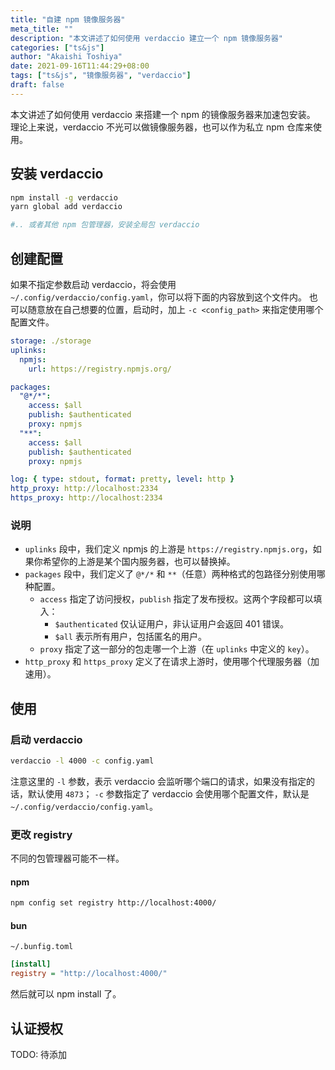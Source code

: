 ```yaml
---
title: "自建 npm 镜像服务器"
meta_title: ""
description: "本文讲述了如何使用 verdaccio 建立一个 npm 镜像服务器"
categories: ["ts&js"]
author: "Akaishi Toshiya"
date: 2021-09-16T11:44:29+08:00
tags: ["ts&js", "镜像服务器", "verdaccio"]
draft: false
---
```


本文讲述了如何使用 verdaccio 来搭建一个 npm 的镜像服务器来加速包安装。
理论上来说，verdaccio 不光可以做镜像服务器，也可以作为私立 npm 仓库来使用。

## 安装 verdaccio

```bash
npm install -g verdaccio
yarn global add verdaccio

#.. 或者其他 npm 包管理器，安装全局包 verdaccio
```

## 创建配置

如果不指定参数启动 verdaccio，将会使用 `~/.config/verdaccio/config.yaml`，你可以将下面的内容放到这个文件内。
也可以随意放在自己想要的位置，启动时，加上 `-c <config_path>` 来指定使用哪个配置文件。

```yaml
storage: ./storage
uplinks:
  npmjs:
    url: https://registry.npmjs.org/

packages:
  "@*/*":
    access: $all
    publish: $authenticated
    proxy: npmjs
  "**":
    access: $all
    publish: $authenticated
    proxy: npmjs

log: { type: stdout, format: pretty, level: http }
http_proxy: http://localhost:2334
https_proxy: http://localhost:2334

```

### 说明

* `uplinks` 段中，我们定义 npmjs 的上游是 `https://registry.npmjs.org`，如果你希望你的上游是某个国内服务器，也可以替换掉。
* `packages` 段中，我们定义了 `@*/*` 和 `**`（任意）两种格式的包路径分别使用哪种配置。
  * `access` 指定了访问授权，`publish` 指定了发布授权。这两个字段都可以填入：
    * `$authenticated` 仅认证用户，非认证用户会返回 401 错误。
    * `$all` 表示所有用户，包括匿名的用户。
  * `proxy` 指定了这一部分的包走哪一个上游（在 `uplinks` 中定义的 `key`）。
* `http_proxy` 和 `https_proxy` 定义了在请求上游时，使用哪个代理服务器（加速用）。

## 使用

### 启动 verdaccio

```bash
verdaccio -l 4000 -c config.yaml
```

注意这里的 `-l` 参数，表示 verdaccio 会监听哪个端口的请求，如果没有指定的话，默认使用 `4873`；
`-c` 参数指定了 verdaccio 会使用哪个配置文件，默认是 `~/.config/verdaccio/config.yaml`。

### 更改 registry

不同的包管理器可能不一样。

#### npm

```bash
npm config set registry http://localhost:4000/
```

#### bun

`~/.bunfig.toml`

```ini
[install]
registry = "http://localhost:4000/"
```

然后就可以 npm install 了。

## 认证授权

TODO: 待添加
